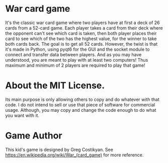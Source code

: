 # War card game
 It's the classic war card game where two players have at first a deck of 26 cards from a 52-card game. Each player takes a card from their deck  where the opponent can't see which card is taken, then both player places their card to see which of the two has the highest value, for the winner to take both cards back. The goal is to get all 52 cards. However, the twist is that it's made in Python, using pyqt6 for the GUI and the socket module to connect and transfer data between players. And as you may have understood, you are meant to play with at least two computers! Thus maximum and minimum of 2 players are required to play that game!

# About the MIT License.
 Its main purpose is only allowing others to copy and do whatever with that code. I do not intend to sell or use that piece of software for commercial usage. Although, you may copy and change the code enough to do what you want with it.

# Game Author
This kid's game is designed by Greg Costikyan. See https://en.wikipedia.org/wiki/War_(card_game) for more reference.
